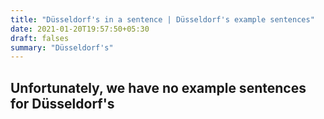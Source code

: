 ```yaml
---
title: "Düsseldorf's in a sentence | Düsseldorf's example sentences"
date: 2021-01-20T19:57:50+05:30
draft: falses
summary: "Düsseldorf's"
---
```

## Unfortunately, we have no example sentences for Düsseldorf's                 
